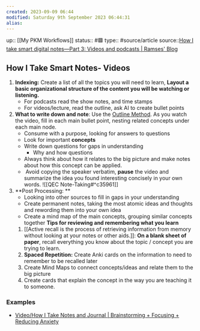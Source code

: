 ```yaml
---
created: 2023-09-09 06:44
modified: Saturday 9th September 2023 06:44:31
alias:
---
```

up:: [[My PKM Workflows]]
status:: #🟩
type:: #source/article
source::[How I take smart digital notes—Part 3: Videos and podcasts | Ramses' Blog](https://ramses.blog/how-take-notes-part-3/)

## How I Take Smart Notes- Videos

1. **Indexing:** Create a list of all the topics you will need to learn, **Layout a basic organizational structure of the content you will be watching or listening.**
	- For podcasts read the show notes, and time stamps
	- For videos/lecture, read the outline, ask AI to create bullet points
2. **What to write down and note**: Use the [Outline Method](https://www.toolshero.com/personal-development/outline-method-note-taking/). As you watch the video, fill in each main bullet point, nesting related concepts under each main node.
	- Consume with a purpose, looking for answers to questions
	- Look for important **concepts**
	- Write down questions for gaps in understanding
		- Why and how questions
	-  Always think about how it relates to the big picture and make notes about how this concept can be applied.
	-  Avoid copying the speaker verbatim, **pause** the video and summarize the idea you found interesting concisely in your own words.
			![[QEC Note-Taking#^c35961]]
3. **Post Processing: **
	- Looking into other sources to fill in gaps in your understanding
	- Create permanent notes, taking the most atomic ideas and thoughts and rewording them into your own idea
	- Create a mind map of the main concepts, grouping similar concepts together
**Tips for reviewing and remembering what you learn**
    1. [[Active recall is the process of retrieving information from memory without looking at your notes or other aids.]]: **On a blank sheet of paper**, recall everything you know about the topic / concept you are trying to learn.
    2. **Spaced Repetition:** Create Anki cards on the information to need to remember to be recalled later
    3. Create Mind Maps to connect concepts/ideas and relate them to the big picture
    4. Create cards that explain the concept in the way you are teaching it to someone.

### Examples
- [Video/How I Take Notes and Journal | Brainstorming + Focusing + Reducing Anxiety](https://roamresearch.com/#/app/rroudt-public/page/Ap6xGMboS)
